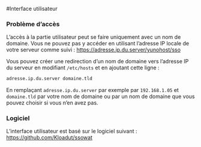 #Interface utilisateur

### Problème d’accès

L’accès à la partie utilisateur peut se faire uniquement avec un nom de domaine. Vous ne pouvez pas y accéder en utilisant l’adresse IP locale de votre serveur comme suivi : https://adresse.ip.du.server/yunohost/sso

Vous pouvez créer une redirection d’un nom de domaine vers l’adresse IP du serveur en modifiant `/etc/hosts` et en ajoutant cette ligne :

```bash
adresse.ip.du.server domaine.tld
```

En remplaçant `adresse.ip.du.server` par exemple par `192.168.1.05` et `domaine.tld` par votre nom de domaine ou par un nom de domaine que vous pouvez choisir si vous n’en avez pas.

### Logiciel

L’interface utilisateur est basé sur le logiciel suivant : https://github.com/Kloadut/ssowat